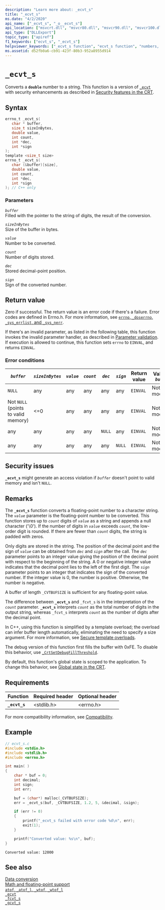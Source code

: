 ```yaml
---
description: "Learn more about: _ecvt_s"
title: "_ecvt_s"
ms.date: "4/2/2020"
api_name: ["_ecvt_s", "_o__ecvt_s"]
api_location: ["msvcrt.dll", "msvcr80.dll", "msvcr90.dll", "msvcr100.dll", "msvcr100_clr0400.dll", "msvcr110.dll", "msvcr110_clr0400.dll", "msvcr120.dll", "msvcr120_clr0400.dll", "ucrtbase.dll", "api-ms-win-crt-convert-l1-1-0.dll", "api-ms-win-crt-private-l1-1-0.dll"]
api_type: ["DLLExport"]
topic_type: ["apiref"]
f1_keywords: ["ecvt_s", "_ecvt_s"]
helpviewer_keywords: ["_ecvt_s function", "ecvt_s function", "numbers, converting", "converting double numbers"]
ms.assetid: d52fb0a6-cb91-423f-80b3-952a8955d914
---
```

# `_ecvt_s`

Converts a **`double`** number to a string. This function is a version of [`_ecvt`](ecvt.md) with security enhancements as described in [Security features in the CRT](../security-features-in-the-crt.md).

## Syntax

```C
errno_t _ecvt_s(
   char * buffer,
   size_t sizeInBytes,
   double value,
   int count,
   int *dec,
   int *sign
);
template <size_t size>
errno_t _ecvt_s(
   char (&buffer)[size],
   double value,
   int count,
   int *dec,
   int *sign
); // C++ only
```

### Parameters

*`buffer`*\
Filled with the pointer to the string of digits, the result of the conversion.

*`sizeInBytes`*\
Size of the buffer in bytes.

*`value`*\
Number to be converted.

*`count`*\
Number of digits stored.

*`dec`*\
Stored decimal-point position.

*`sign`*\
Sign of the converted number.

## Return value

Zero if successful. The return value is an error code if there's a failure. Error codes are defined in Errno.h. For more information, see [`errno`, `_doserrno`, `_sys_errlist`, and `_sys_nerr`](../errno-doserrno-sys-errlist-and-sys-nerr.md).

If there's an invalid parameter, as listed in the following table, this function invokes the invalid parameter handler, as described in [Parameter validation](../parameter-validation.md). If execution is allowed to continue, this function sets `errno` to `EINVAL`, and returns `EINVAL`.

### Error conditions

| *`buffer`* | *`sizeInBytes`* | *`value`* | *`count`* | *`dec`* | *`sign`* | Return value | Value in *`buffer`* |
|---|---|---|---|---|---|---|---|
| `NULL` | any | any | any | any | any | `EINVAL` | Not modified. |
| Not `NULL` (points to valid memory) | <=0 | any | any | any | any | `EINVAL` | Not modified. |
| any | any | any | any | `NULL` | any | `EINVAL` | Not modified. |
| any | any | any | any | any | `NULL` | `EINVAL` | Not modified. |

## Security issues

**`_ecvt_s`** might generate an access violation if *`buffer`* doesn't point to valid memory and isn't `NULL`.

## Remarks

The **`_ecvt_s`** function converts a floating-point number to a character string. The *`value`* parameter is the floating-point number to be converted. This function stores up to *`count`* digits of *`value`* as a string and appends a null character ('\0'). If the number of digits in *`value`* exceeds *`count`*, the low-order digit is rounded. If there are fewer than *`count`* digits, the string is padded with zeros.

Only digits are stored in the string. The position of the decimal point and the sign of *`value`* can be obtained from *`dec`* and *`sign`* after the call. The *`dec`* parameter points to an integer value giving the position of the decimal point with respect to the beginning of the string. A 0 or negative integer value indicates that the decimal point lies to the left of the first digit. The *`sign`* parameter points to an integer that indicates the sign of the converted number. If the integer value is 0, the number is positive. Otherwise, the number is negative.

A buffer of length `_CVTBUFSIZE` is sufficient for any floating-point value.

The difference between **`_ecvt_s`** and `_fcvt_s` is in the interpretation of the *`count`* parameter. **`_ecvt_s`** interprets *`count`* as the total number of digits in the output string, whereas `_fcvt_s` interprets *`count`* as the number of digits after the decimal point.

In C++, using this function is simplified by a template overload; the overload can infer buffer length automatically, eliminating the need to specify a size argument. For more information, see [Secure template overloads](../secure-template-overloads.md).

The debug version of this function first fills the buffer with 0xFE. To disable this behavior, use [`_CrtSetDebugFillThreshold`](crtsetdebugfillthreshold.md).

By default, this function's global state is scoped to the application. To change this behavior, see [Global state in the CRT](../global-state.md).

## Requirements

| Function | Required header | Optional header |
|---|---|---|
| **`_ecvt_s`** | \<stdlib.h> | \<errno.h> |

For more compatibility information, see [Compatibility](../compatibility.md).

## Example

```C
// ecvt_s.c
#include <stdio.h>
#include <stdlib.h>
#include <errno.h>

int main( )
{
    char * buf = 0;
    int decimal;
    int sign;
    int err;

    buf = (char*) malloc(_CVTBUFSIZE);
    err = _ecvt_s(buf, _CVTBUFSIZE, 1.2, 5, &decimal, &sign);

    if (err != 0)
    {
        printf("_ecvt_s failed with error code %d\n", err);
        exit(1);
    }

    printf("Converted value: %s\n", buf);
}
```

```Output
Converted value: 12000
```

## See also

[Data conversion](../data-conversion.md)\
[Math and floating-point support](../floating-point-support.md)\
[`atof`, `_atof_l`, `_wtof`, `_wtof_l`](atof-atof-l-wtof-wtof-l.md)\
[`_ecvt`](ecvt.md)\
[`_fcvt_s`](fcvt-s.md)\
[`_gcvt_s`](gcvt-s.md)
